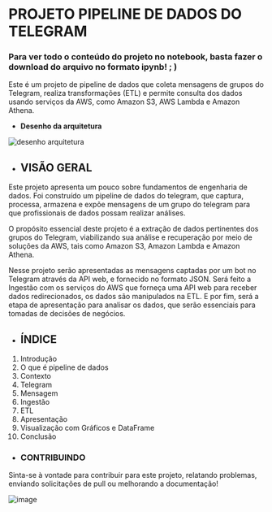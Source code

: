 # PROJETO PIPELINE DE DADOS DO TELEGRAM

### Para ver todo o conteúdo do projeto no notebook, basta fazer o download do arquivo no formato ipynb! ; )

Este é um projeto de pipeline de dados que coleta mensagens de grupos do Telegram, realiza transformações (ETL) e permite consulta dos dados usando serviços da AWS, como Amazon S3, AWS Lambda e Amazon Athena.

- **Desenho da arquitetura**
  
![desenho arquitetura](https://github.com/TayaraJesus/projeto-pipeline--de-dados-do-telegram/assets/142426164/d30b9215-2e27-4791-97de-c14320fa226c)

- ## VISÃO GERAL
  
Este projeto apresenta um pouco sobre fundamentos de engenharia de dados. Foi construído um pipeline de dados do telegram, que captura, processa, armazena e expõe mensagens de um grupo do telegram para que profissionais de dados possam realizar análises. 

O propósito essencial deste projeto é a extração de dados pertinentes dos grupos do Telegram, viabilizando sua análise e recuperação por meio de soluções da AWS, tais como Amazon S3, Amazon Lambda e Amazon Athena.

Nesse projeto serão apresentadas as mensagens captadas por um bot no Telegram através da API web, e fornecido no formato JSON. Será feito a Ingestão com os serviços do AWS que forneça uma API web para receber dados redirecionados, os dados são manipulados na ETL. E por fim, será a etapa de apresentação para analisar os dados, que serão essenciais para tomadas de decisões de negócios.

- ## ÍNDICE
1. Introdução
2. O que é pipeline de dados
3. Contexto
4. Telegram
5. Mensagem
6. Ingestão
7. ETL
8. Apresentação
9. Visualização com Gráficos e DataFrame
10. Conclusão

- ### CONTRIBUINDO
Sinta-se à vontade para contribuir para este projeto, relatando problemas, enviando solicitações de pull ou melhorando a documentação!

![image](https://github.com/TayaraJesus/projeto-pipeline--de-dados-do-telegram/assets/142426164/c840b002-5ffe-404b-a40a-ef369fd5d6e3)
    
